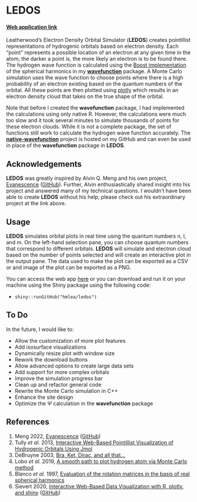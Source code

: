
<!-- README.md is generated from README.Rmd. Please edit that file -->

# LEDOS

<!-- badges: start -->
<!-- <a href="https://www.r-project.org/" alt=“R”><img src="https://img.shields.io/badge/R-%3E%3D%203.6.3-blue"></a> -->
<!-- <a href="https://shiny.rstudio.com/" alt=“Shiny”><img src="https://img.shields.io/badge/Shiny-%3E%3D%201.7.3-blue"></a> -->
<!-- <a href="https://github.com/eddelbuettel/bh" alt=“BH”><img src="https://img.shields.io/badge/BH-%3E%3D%201.78.0--0-blue"></a> -->
<!-- badges: end -->

#### [Web application link](https://hmlea.shinyapps.io/ledos/)

Leatherwood’s Electron Density Orbital Simulator (**LEDOS**) creates
pointillist representations of hydrogenic orbitals based on electron
density. Each “point” represents a possible location of an electron at
any given time in the atom; the darker a point is, the more likely an
electron is to be found there. The hydrogen wave function is calculated
using the [Boost
implementation](https://www.boost.org/doc/libs/1_80_0/libs/math/doc/html/math_toolkit/sf_poly/sph_harm.html)
of the spherical harmonics in my
[**wavefunction**](https://github.com/hmlea/wavefunction) package. A
Monte Carlo simulation uses the wave function to choose points where
there is a high probability of an electron existing based on the quantum
numbers of the orbital. All these points are then plotted using
[plotly](https://github.com/plotly/plotly.R) which results in an
electron density cloud that takes on the true shape of the orbital.

Note that before I created the **wavefunction** package, I had
implemented the calculations using only native R. However, the
calculations were much too slow and it took several minutes to simulate
thousands of points for these electron clouds. While it is not a
complete package, the set of functions still work to calculate the
hydrogen wave function accurately. The
[**native-wavefunction**](https://github.com/hmlea/native-wavefunction)
project is hosted on my GitHub and can even be used in place of the
**wavefunction** package in **LEDOS**.

## Acknowledgements

**LEDOS** was greatly inspired by Alvin Q. Meng and his own project,
[Evanescence](https://al2me6.github.io/evanescence)
([GitHub](https://github.com/al2me6/evanescence)). Further, Alvin
enthusiastically shared insight into his project and answered many of my
technical questions. I wouldn’t have been able to create **LEDOS**
without his help; please check out his extraordinary project at the link
above.

## Usage

**LEDOS** simulates orbital plots in real time using the quantum numbers
n, l, and m. On the left-hand selection pane, you can choose quantum
numbers that correspond to different orbitals. **LEDOS** will simulate
and electron cloud based on the number of points selected and will
create an interactive plot in the output pane. The data used to make the
plot can be exported as a CSV or and image of the plot can be exported
as a PNG.

You can access the web app [here](https://hmlea.shinyapps.io/ledos/) or
you can download and run it on your machine using the Shiny package
using the following code:

-   `shiny::runGitHub("hmlea/ledos")`

## To Do

In the future, I would like to:

-   Allow the customization of more plot features
-   Add isosurface visualizations
-   Dynamically resize plot with window size
-   Rework the download buttons
-   Allow advanced options to create large data sets
-   Add support for more complex orbitals
-   Improve the simulation progress bar
-   Clean up and refactor general code
-   Rewrite the Monte Carlo simulation in C++
-   Enhance the site design
-   Optimize the $\Psi$ calculation in the **wavefunction** package

## References

1.  Meng 2022, [Evanescence](https://al2me6.github.io/evanescence)
    ([GitHub](https://github.com/al2me6/evanescence))
2.  Tully *et al.* 2013, [Interactive Web-Based Pointillist
    Visualization of Hydrogenic Orbitals Using
    Jmol](https://doi.org/10.1021/ed300393s)
3.  DeBruyne 2003, [Bra, Ket, Dirac, and all
    that…](https://faculty.washington.edu/seattle/physics441/441xxxindex.html)
4.  Lobo *et al.* 2019, [A smooth path to plot hydrogen atom via Monte
    Carlo method](https://doi.org/10.1590/1806-9126-RBEF-2019-0073)
5.  Blanco *et al.* 1997, [Evaluation of the rotation matrices in the
    basis of real spherical
    harmonics](https://doi.org/10.1016/S0166-1280(97)00185-1)
6.  Sievert 2020, [Interactive Web-Based Data Visualization with R,
    plotly, and shiny](https://plotly-r.com/)
    ([GitHub](https://github.com/plotly/plotly.R))

